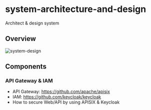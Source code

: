 # system-architecture-and-design
Architect & design system

## Overview
![system-design](https://user-images.githubusercontent.com/6086297/207488073-89c26c6f-8855-40e5-a4ae-5ce3a2cb1171.png)

## Components

### API Gateway & IAM
- API Gateway: https://github.com/apache/apisix
- IAM: https://github.com/keycloak/keycloak
- How to secure Web/API by using APISIX & Keycloak

